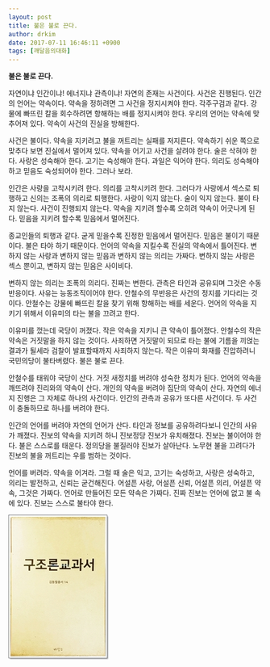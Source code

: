 ```yaml
---
layout: post
title: 불은 불로 끈다.
author: drkim
date: 2017-07-11 16:46:11 +0900
tags: [깨달음의대화]
---
```


**불은 불로 끈다.**

  


자연이냐 인간이냐! 에너지냐 관측이냐! 자연의 존재는 사건이다. 사건은 진행된다. 인간의 언어는 약속이다. 약속을 정하려면 그 사건을 정지시켜야 한다. 각주구검과 같다. 강물에 빠뜨린 칼을 회수하려면 항해하는 배를 정지시켜야 한다. 우리의 언어는 약속에 맞추어져 있다. 약속이 사건의 진실을 방해한다. 

  


사건은 불이다. 약속을 지키려고 불을 꺼트리는 실패를 저지른다. 약속하기 쉬운 쪽으로 맞추다 보면 진실에서 멀어져 있다. 약속을 어기고 사건을 살려야 한다. 술은 삭혀야 한다. 사랑은 성숙해야 한다. 고기는 숙성해야 한다. 과일은 익어야 한다. 의리도 성숙해야 하고 믿음도 숙성되어야 한다. 그러나 보라.

  


인간은 사랑을 고착시키려 한다. 의리를 고착시키려 한다. 그러다가 사랑에서 섹스로 퇴행하고 신의는 조폭의 의리로 퇴행한다. 사랑이 익지 않는다. 술이 익지 않는다. 불이 타지 않는다. 사건이 진행되지 않는다. 약속을 지키려 할수록 오히려 약속이 어긋나게 된다. 믿음을 지키려 할수록 믿음에서 멀어진다.

  


종교인들의 퇴행과 같다. 굳게 믿을수록 진정한 믿음에서 멀어진다. 믿음은 불이기 때문이다. 불은 타야 하기 때문이다. 언어의 약속을 지킬수록 진실의 약속에서 틀어진다. 변하지 않는 사랑과 변하지 않는 믿음과 변하지 않는 의리는 가짜다. 변하지 않는 사랑은 섹스 뿐이고, 변하지 않는 믿음은 사이비다. 

  


변하지 않는 의리는 조폭의 의리다. 진짜는 변한다. 관측은 타인과 공유되며 그것은 수동반응이다. 사유는 능동조직이어야 한다. 안철수의 무반응은 사건의 정지를 기다리는 것이다. 안철수는 강물에 빠뜨린 칼을 찾기 위해 항해하는 배를 세운다. 언어의 약속을 지키기 위해서 이유미의 타는 불을 끄려고 한다. 

  


이유미를 껐는데 국당이 꺼졌다. 작은 약속을 지키니 큰 약속이 틀어졌다. 안철수의 작은 약속은 거짓말을 하지 않는 것이다. 사죄하면 거짓말이 되므로 타는 불에 기름을 끼얹는 결과가 될세라 검찰이 발표할때까지 사죄하지 않는다. 작은 이유미 화재를 진압하려니 국민의당이 불타버렸다. 불은 불로 끈다.

  


안철수를 태워야 국당이 산다. 거짓 새정치를 버려야 성숙한 정치가 된다. 언어의 약속을 깨뜨려야 진리와의 약속이 산다. 개인의 약속을 버려야 집단의 약속이 산다. 자연의 에너지 진행은 그 자체로 하나의 사건이다. 인간의 관측과 공유가 또다른 사건이다. 두 사건이 충돌하므로 하나를 버려야 한다. 

  


인간의 언어를 버려야 자연의 언어가 산다. 타인과 정보를 공유하려다보니 인간의 사유가 깨졌다. 진보의 약속을 지키려 하니 진보정당 진보가 유치해졌다. 진보는 불이어야 한다. 불은 스스로를 태운다. 정의당을 불질러야 진보가 살아난다. 노무현 불을 끄려다가 진보의 불을 꺼트리는 우를 범하는 것이다.

  


언어를 버려라. 약속을 어겨라. 그럴 때 술은 익고, 고기는 숙성하고, 사랑은 성숙하고, 의리는 발전하고, 신뢰는 굳건해진다. 어설픈 사랑, 어설픈 신뢰, 어설픈 의리, 어설픈 약속, 그것은 가짜다. 언어로 만들어진 모든 약속은 가짜다. 진짜 진보는 언어에 없고 불 속에 있다. 진보는 스스로 불타야 한다.

  



 
![](/files/attach/images/198/307/864/0.jpg)